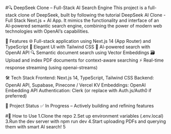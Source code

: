 #🔍 DeepSeek Clone – Full-Stack AI Search Engine
This project is a full-stack clone of DeepSeek, built by following the tutorial DeepSeek AI Clone - Full Stack Next.js + AI App. It mimics the functionality and interface of an AI-powered semantic search engine, combining the power of modern web technologies with OpenAI’s capabilities.

🚀 Features
🌐 Full-stack application using Next.js 14 (App Router) and TypeScript
🎨 Elegant UI with Tailwind CSS
🧠 AI-powered search with OpenAI API
🔍 Semantic document search using Vector Embeddings
🗃️ Upload and index PDF documents for context-aware searching
⚡ Real-time response streaming (using openai-streams)

🛠️ Tech Stack
Frontend: Next.js 14, TypeScript, Tailwind CSS
Backend: OpenAI API, Supabase, Pinecone / Vercel KV
Embeddings: OpenAI Embedding API
Authentication: Clerk (or replace with Auth.js/Auth0 if preferred)

📁 Project Status
✅ In Progress – Actively building and refining features

#📄 How to Use
1.Clone the repo
2.Set up environment variables (.env.local)
3.Run the dev server with npm run dev
4.Start uploading PDFs and querying them with smart AI search!
5
